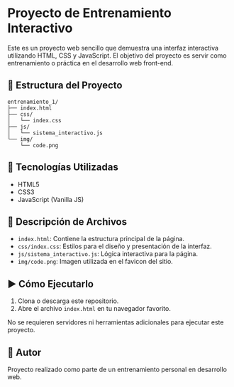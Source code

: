 # Proyecto de Entrenamiento Interactivo

Este es un proyecto web sencillo que demuestra una interfaz interactiva utilizando HTML, CSS y JavaScript. El objetivo del proyecto es servir como entrenamiento o práctica en el desarrollo web front-end.

## 🧩 Estructura del Proyecto

```
entrenamiento_1/
├── index.html
├── css/
│   └── index.css
├── js/
│   └── sistema_interactivo.js
└── img/
    └── code.png
```

## 🚀 Tecnologías Utilizadas

- HTML5
- CSS3
- JavaScript (Vanilla JS)

## 📂 Descripción de Archivos

- `index.html`: Contiene la estructura principal de la página.
- `css/index.css`: Estilos para el diseño y presentación de la interfaz.
- `js/sistema_interactivo.js`: Lógica interactiva para la página.
- `img/code.png`: Imagen utilizada en el favicon del sitio.

## ▶️ Cómo Ejecutarlo

1. Clona o descarga este repositorio.
2. Abre el archivo `index.html` en tu navegador favorito.

No se requieren servidores ni herramientas adicionales para ejecutar este proyecto.

## 📌 Autor

Proyecto realizado como parte de un entrenamiento personal en desarrollo web.

